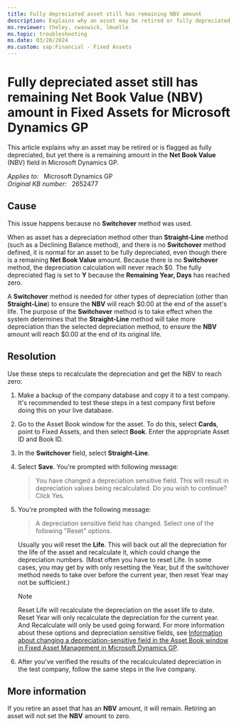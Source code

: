 ```yaml
---
title: Fully depreciated asset still has remaining NBV amount
description: Explains why an asset may be retired or fully depreciated, but yet there is a remaining amount for the Net Book Value amount in Fixed Assets using Microsoft Dynamics GP.
ms.reviewer: theley, cwaswick, lmuelle
ms.topic: troubleshooting
ms.date: 03/20/2024
ms.custom: sap:Financial - Fixed Assets
---
```

# Fully depreciated asset still has remaining Net Book Value (NBV) amount in Fixed Assets for Microsoft Dynamics GP

This article explains why an asset may be retired or is flagged as fully depreciated, but yet there is a remaining amount in the **Net Book Value** (NBV) field in Microsoft Dynamics GP.

_Applies to:_ &nbsp; Microsoft Dynamics GP  
_Original KB number:_ &nbsp; 2652477

## Cause

This issue happens because no **Switchover** method was used.

When as asset has a depreciation method other than **Straight-Line** method (such as a Declining Balance method), and there is no **Switchover** method defined, it is normal for an asset to be fully depreciated, even though there is a remaining **Net Book Value** amount. Because there is no **Switchover** method, the depreciation calculation will never reach $0. The fully depreciated flag is set to **Y** because the **Remaining Year, Days** has reached zero.

A **Switchover** method is needed for other types of depreciation (other than **Straight-Line**) to ensure the **NBV** will reach $0.00 at the end of the asset's life. The purpose of the **Switchover** method is to take effect when the system determines that the **Straight-Line** method will take more depreciation than the selected depreciation method, to ensure the **NBV** amount will reach $0.00 at the end of its original life.

## Resolution

Use these steps to recalculate the depreciation and get the NBV to reach zero:

1. Make a backup of the company database and copy it to a test company. It's recommended to test these steps in a test company first before doing this on your live database.
2. Go to the Asset Book window for the asset. To do this, select **Cards**, point to Fixed Assets, and then select **Book**. Enter the appropriate Asset ID and Book ID.
3. In the **Switchover** field, select **Straight-Line**.
4. Select **Save**. You're prompted with following message:

    > You have changed a depreciation sensitive field. This will result in depreciation values being recalculated. Do you wish to continue?
    Click Yes.

5. You're prompted with the following message:

   > A depreciation sensitive field has changed. Select one of the following "Reset" options.

   Usually you will reset the **Life**. This will back out all the depreciation for the life of the asset and recalculate it, which could change the depreciation numbers. (Most often you have to reset Life. In some cases, you may get by with only resetting the Year, but if the switchover method needs to take over before the current year, then reset Year may not be sufficient.)

    > [!NOTE]
    > Reset Life will recalculate the depreciation on the asset life to date. Reset Year will only recalculate the depreciation for the current year. And Recalculate will only be used going forward. For more information about these options and depreciation sensitive fields, see [Information about changing a depreciation-sensitive field in the Asset Book window in Fixed Asset Management in Microsoft Dynamics GP](https://support.microsoft.com/topic/information-about-changing-a-depreciation-sensitive-field-in-the-asset-book-window-in-fixed-asset-management-in-microsoft-dynamics-gp-02ba9e2a-23b3-b71a-c44b-92fb7d313701).

6. After you've verified the results of the recalculculated depreciation in the test company, follow the same steps in the live company.

## More information

If you retire an asset that has an **NBV** amount, it will remain. Retiring an asset will not set the **NBV** amount to zero.
